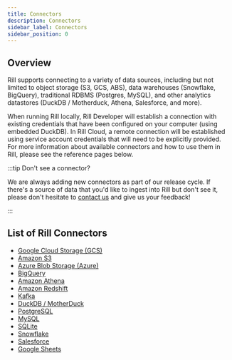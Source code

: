 ```yaml
---
title: Connectors
description: Connectors
sidebar_label: Connectors
sidebar_position: 0
---
```

## Overview

Rill supports connecting to a variety of data sources, including but not limited to object storage (S3, GCS, ABS), data warehouses (Snowflake, BigQuery), traditional RDBMS (Postgres, MySQL), and other analytics datastores (DuckDB / Motherduck, Athena, Salesforce, and more).

When running Rill locally, Rill Developer will establish a connection with existing credentials that have been configured on your computer (using embedded DuckDB). In Rill Cloud, a remote connection will be established using service account credentials that will need to be explicitly provided. For more information about available connectors and how to use them in Rill, please see the reference pages below.

:::tip Don't see a connector?

We are always adding new connectors as part of our release cycle. If there's a source of data that you'd like to ingest into Rill but don't see it, please don't hesitate to [contact us](/contact) and give us your feedback!

:::

## List of Rill Connectors

- [Google Cloud Storage (GCS)](gcs.md)
- [Amazon S3](s3.md) 
- [Azure Blob Storage (Azure)](azure.md)
- [BigQuery](bigquery.md)
- [Amazon Athena](athena.md)
- [Amazon Redshift](redshift.md)
- [Kafka](kafka.md)
- [DuckDB / MotherDuck](motherduck.md)
- [PostgreSQL](postgres.md)
- [MySQL](mysql.md)
- [SQLite](sqlite.md)
- [Snowflake](snowflake.md)
- [Salesforce](salesforce.md)
- [Google Sheets](googlesheets.md)
